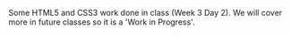 Some HTML5 and CSS3 work done in class (Week 3 Day 2). We will cover more in future classes so it is a 'Work in Progress'.
